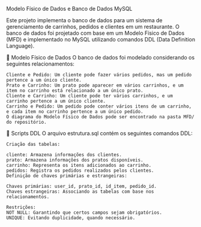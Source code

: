 Modelo Físico de Dados e Banco de Dados MySQL

Este projeto implementa o banco de dados para um sistema de gerenciamento de carrinhos, pedidos e clientes em um restaurante. O banco de dados foi projetado com base em um Modelo Físico de Dados (MFD) e implementado no MySQL utilizando comandos DDL (Data Definition Language).

🎨 Modelo Físico de Dados
	O banco de dados foi modelado considerando os seguintes relacionamentos:

	Cliente e Pedido: Um cliente pode fazer vários pedidos, mas um pedido pertence a um único cliente.
	Prato e Carrinho: Um prato pode aparecer em vários carrinhos, e um item no carrinho está relacionado a um único prato.
	Cliente e Carrinho: Um cliente pode ter vários carrinhos, e um carrinho pertence a um único cliente.
	Carrinho e Pedido: Um pedido pode conter vários itens de um carrinho, e cada item no carrinho pertence a um único pedido.
	O diagrama do Modelo Físico de Dados pode ser encontrado na pasta MFD/ do repositório.

📜 Scripts DDL
	O arquivo estrutura.sql contém os seguintes comandos DDL:

	Criação das tabelas:

	cliente: Armazena informações dos clientes.
	prato: Armazena informações dos pratos disponíveis.
	carrinho: Representa os itens adicionados ao carrinho.
	pedidos: Registra os pedidos realizados pelos clientes.
	Definição de chaves primárias e estrangeiras:

	Chaves primárias: user_id, prato_id, id_item, pedido_id.
	Chaves estrangeiras: Associando as tabelas com base nos relacionamentos.

	Restrições:
	NOT NULL: Garantindo que certos campos sejam obrigatórios.
	UNIQUE: Evitando duplicidade, quando necessário.
